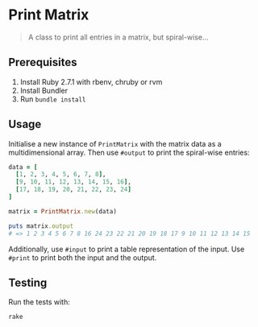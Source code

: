 # Print Matrix

> A class to print all entries in a matrix, but spiral-wise...

## Prerequisites

1. Install Ruby 2.7.1 with rbenv, chruby or rvm
2. Install Bundler
3. Run `bundle install`

## Usage

Initialise a new instance of `PrintMatrix` with the matrix data as a multidimensional array. Then use `#output` to print the spiral-wise entries:

```ruby
data = [
  [1, 2, 3, 4, 5, 6, 7, 8],
  [9, 10, 11, 12, 13, 14, 15, 16],
  [17, 18, 19, 20, 21, 22, 23, 24]
]

matrix = PrintMatrix.new(data)

puts matrix.output
# => 1 2 3 4 5 6 7 8 16 24 23 22 21 20 19 18 17 9 10 11 12 13 14 15
```

Additionally, use `#input` to print a table representation of the input.
Use `#print` to print both the input and the output.

## Testing

Run the tests with:

```shell
rake
```
